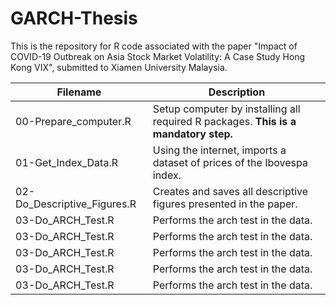 # GARCH-Thesis
This is the repository for R code associated with the paper "Impact of COVID-19 Outbreak on Asia Stock Market Volatility: A Case Study Hong Kong VIX", submitted to Xiamen University Malaysia.

| Filename                         | Description                                                                                        |
|----------------------------------|----------------------------------------------------------------------------------------------------|
| 00-Prepare_computer.R            | Setup computer by installing all required R packages. **This is a mandatory step.**                |
| 01-Get_Index_Data.R              | Using the internet, imports a dataset of prices of the Ibovespa index.                             |
| 02-Do_Descriptive_Figures.R      | Creates and saves all descriptive figures presented in the paper.                                  |
| 03-Do_ARCH_Test.R                | Performs the arch test in the data.                                                                |
| 03-Do_ARCH_Test.R                | Performs the arch test in the data.                                                                |
| 03-Do_ARCH_Test.R                | Performs the arch test in the data.                                                                |
| 03-Do_ARCH_Test.R                | Performs the arch test in the data.                                                                |
| 03-Do_ARCH_Test.R                | Performs the arch test in the data.                                                                |
